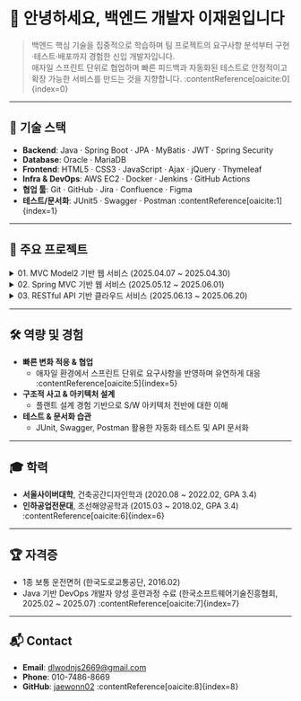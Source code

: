# 👋 안녕하세요, 백엔드 개발자 이재원입니다

> 백엔드 핵심 기술을 집중적으로 학습하며 팀 프로젝트의 요구사항 분석부터 구현·테스트·배포까지 경험한 신입 개발자입니다.  
> 애자일 스프린트 단위로 협업하며 빠른 피드백과 자동화된 테스트로 안정적이고 확장 가능한 서비스를 만드는 것을 지향합니다. :contentReference[oaicite:0]{index=0}

---

## 🔧 기술 스택

- **Backend**: Java · Spring Boot · JPA · MyBatis · JWT · Spring Security  
- **Database**: Oracle · MariaDB  
- **Frontend**: HTML5 · CSS3 · JavaScript · Ajax · jQuery · Thymeleaf  
- **Infra & DevOps**: AWS EC2 · Docker · Jenkins · GitHub Actions  
- **협업 툴**: Git · GitHub · Jira · Confluence · Figma  
- **테스트/문서화**: JUnit5 · Swagger · Postman :contentReference[oaicite:1]{index=1}

---

## 🎯 주요 프로젝트

<details>
<summary>01. MVC Model2 기반 웹 서비스 (2025.04.07 ~ 2025.04.30)</summary>

- **소개**: 캠핑을 좋아하는 사람들을 위한 커뮤니티 중심 웹 서비스  
- **역할**: 게시글 목록 조회, 페이지네이션 구현  
- **기술 스택**: JSP & Servlet · MyBatis · Oracle · jQuery · Ajax  
- **성과**:  
  - 데이터 모델링 관점 차이 해소를 위해 용어·엔티티 사전 문서화 및 공유  
  - 데일리 스크럼 도입으로 협업 기준 정합성 확보 :contentReference[oaicite:2]{index=2}  
</details>

<details>
<summary>02. Spring MVC 기반 웹 서비스 (2025.05.12 ~ 2025.06.01)</summary>

- **소개**: 운동 계획 및 기록을 위한 동기부여 커뮤니티 서비스  
- **역할**: 게시판 CRUD · 댓글 기능 · Firebase Storage 연동  
- **기술 스택**: Spring MVC · Spring Boot · JPA · MyBatis · Spring Security · Firebase  
- **성과**:  
  - IoC/DI 적용으로 객체 생성·결합도 문제 해결  
  - JUnit5 기반 AAA 패턴 테스트로 안정적 유지보수 환경 구축 :contentReference[oaicite:3]{index=3}  
</details>

<details>
<summary>03. RESTful API 기반 클라우드 서비스 (2025.06.13 ~ 2025.06.20)</summary>

- **소개**: 프론트·백 분리 · JWT 기반 인증으로 협업 효율 및 확장성 강화  
- **역할**: Node.js 서버 분리 · RESTful API 설계  
- **기술 스택**: Spring Boot · JPA · MyBatis · JWT · Spring Security · MariaDB · AWS EC2  
- **성과**:  
  - Thymeleaf 제거 및 서버 분리로 요청/응답 흐름 명확화  
  - JWT 도입으로 상태 비저장 아키텍처 완성 :contentReference[oaicite:4]{index=4}  
</details>

---

## 🛠️ 역량 및 경험

- **빠른 변화 적응 & 협업**  
  - 애자일 환경에서 스프린트 단위로 요구사항을 반영하며 유연하게 대응 :contentReference[oaicite:5]{index=5}  
- **구조적 사고 & 아키텍처 설계**  
  - 플랜트 설계 경험 기반으로 S/W 아키텍처 전반에 대한 이해  
- **테스트 & 문서화 습관**  
  - JUnit, Swagger, Postman 활용한 자동화 테스트 및 API 문서화

---

## 🎓 학력

- **서울사이버대학**, 건축공간디자인학과 (2020.08 ~ 2022.02, GPA 3.4)  
- **인하공업전문대**, 조선해양공학과 (2015.03 ~ 2018.02, GPA 3.4) :contentReference[oaicite:6]{index=6}

---

## 🏆 자격증

- 1종 보통 운전면허 (한국도로교통공단, 2016.02)  
- Java 기반 DevOps 개발자 양성 훈련과정 수료 (한국소프트웨어기술진흥협회, 2025.02 ~ 2025.07) :contentReference[oaicite:7]{index=7}

---

## 📬 Contact

- **Email**: dlwodnjs2669@gmail.com  
- **Phone**: 010-7486-8669  
- **GitHub**: [jaewonn02](https://github.com/jaewonn02) :contentReference[oaicite:8]{index=8}
